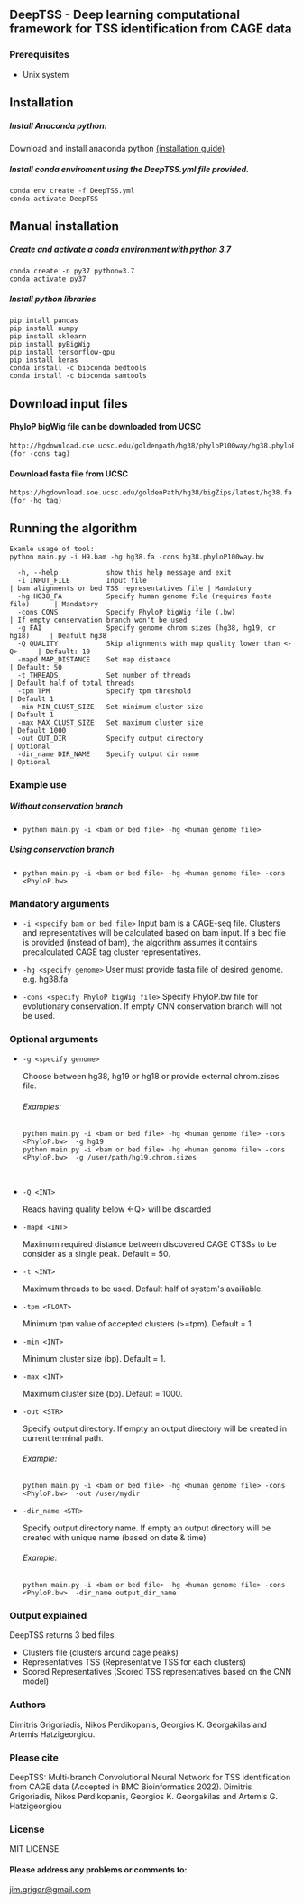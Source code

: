 ## DeepTSS - Deep learning computational framework for TSS identification from CAGE data

### Prerequisites
- Unix system

## Installation

##### Install Anaconda python:
Download and install anaconda python [(installation guide)](https://docs.conda.io/projects/conda/en/latest/user-guide/install/linux.html)

##### Install conda enviroment using the DeepTSS.yml file provided.
```
conda env create -f DeepTSS.yml
conda activate DeepTSS
```
### 
## Manual installation

##### Create and activate a conda environment with python 3.7
```
conda create -n py37 python=3.7
conda activate py37
```
##### Install python libraries
```
pip intall pandas
pip install numpy
pip install sklearn
pip install pyBigWig
pip install tensorflow-gpu
pip install keras
conda install -c bioconda bedtools
conda install -c bioconda samtools
```

## Download input files

#### PhyloP bigWig file can be downloaded from UCSC 
```
http://hgdownload.cse.ucsc.edu/goldenpath/hg38/phyloP100way/hg38.phyloP100way.bw (for -cons tag)
```
 #### Download fasta file from UCSC
```
https://hgdownload.soe.ucsc.edu/goldenPath/hg38/bigZips/latest/hg38.fa.gz (for -hg tag)
```

## Running the algorithm
```
Examle usage of tool:
python main.py -i H9.bam -hg hg38.fa -cons hg38.phyloP100way.bw

  -h, --help            show this help message and exit
  -i INPUT_FILE         Input file                                           | bam alignments or bed TSS representatives file | Mandatory
  -hg HG38_FA           Specify human genome file (requires fasta file)      | Mandatory
  -cons CONS            Specify PhyloP bigWig file (.bw)                     | If empty conservation branch won't be used
  -g FAI                Specify genome chrom sizes (hg38, hg19, or hg18)     | Deafult hg38
  -Q QUALITY            Skip alignments with map quality lower than <-Q>     | Default: 10
  -mapd MAP_DISTANCE    Set map distance                                     | Default: 50
  -t THREADS            Set number of threads                                | Default half of total threads
  -tpm TPM              Specify tpm threshold                                | Default 1
  -min MIN_CLUST_SIZE   Set minimum cluster size                             | Default 1
  -max MAX_CLUST_SIZE   Set maximum cluster size                             | Default 1000
  -out OUT_DIR          Specify output directory                             | Optional
  -dir_name DIR_NAME    Specify output dir name                              | Optional
```

### Example use

##### Without conservation branch
* `python main.py -i <bam or bed file> -hg <human genome file> `

##### Using conservation branch
* `python main.py -i <bam or bed file> -hg <human genome file> -cons <PhyloP.bw> `

### Mandatory arguments

* `-i <specify bam or bed file>`
   Input bam is a CAGE-seq file.
   Clusters and representatives will be calculated based on bam input.
   If a bed file is provided (instead of bam), the algorithm assumes it contains precalculated CAGE tag cluster representatives.
      
* `-hg <specify genome>`
   User must provide fasta file of desired genome. e.g. hg38.fa

* `-cons <specify PhyloP bigWig file>`
   Specify PhyloP.bw file for evolutionary conservation. If empty CNN conservation branch will not be used.

### Optional arguments

* ` -g <specify genome> `

   Choose between hg38, hg19 or hg18 or provide external chrom.zises file.
   ###### Examples:
   ``` 
   python main.py -i <bam or bed file> -hg <human genome file> -cons <PhyloP.bw>  -g hg19
   python main.py -i <bam or bed file> -hg <human genome file> -cons <PhyloP.bw>  -g /user/path/hg19.chrom.sizes
   ```
<br>

* ` -Q <INT> `

   Reads having quality below <-Q> will be discarded
   
* `-mapd <INT>`

   Maximum required distance between discovered CAGE CTSSs to be consider as a single peak. Default = 50.
    
* `-t <INT>`

    Maximum threads to be used. Default half of system's availiable.

* `-tpm <FLOAT>`

   Minimum tpm value of accepted clusters (>=tpm). Default = 1.
   
* `-min <INT>`

   Minimum cluster size (bp). Default = 1.
    
* `-max <INT>`

   Maximum cluster size (bp). Default = 1000.
   
* `-out <STR>`

   Specify output directory. If empty an output directory will be created in current terminal path.
   ###### Example:
  `python main.py -i <bam or bed file> -hg <human genome file> -cons <PhyloP.bw>  -out /user/mydir`

* `-dir_name <STR>`

   Specify output directory name. If empty an output directory will be created with unique name (based on date & time)
   
   ###### Example:
  `python main.py -i <bam or bed file> -hg <human genome file> -cons <PhyloP.bw>  -dir_name output_dir_name`

### Output explained
DeepTSS returns 3 bed files.
- Clusters file          (clusters around cage peaks)
- Representatives TSS    (Representative TSS for each clusters)
- Scored Representatives (Scored TSS representatives based on the CNN model)



### Authors

Dimitris Grigoriadis, Nikos Perdikopanis, Georgios K. Georgakilas and Artemis Hatzigeorgiou.


### Please cite
DeepTSS: Multi-branch Convolutional Neural Network for TSS identification from CAGE data (Accepted in BMC Bioinformatics 2022). Dimitris Grigoriadis, Nikos Perdikopanis, Georgios K. Georgakilas and Artemis G. Hatzigeorgiou


### License
MIT LICENSE

#### Please address any problems or comments to: 

jim.grigor@gmail.com

